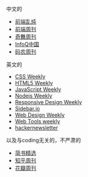 中文的
* [前端乱炖](http://www.html-js.com/static/htmljs-weekly-5.html)
* [前端周刊](http://www.feweekly.com/)
* [奇舞周刊](http://www.75team.com/weekly/)
* [InfoQ中国](http://www.infoq.com/cn/reginit.action)
* [码农周刊](http://weekly.manong.io/)

英文的
* [CSS Weekly](http://css-weekly.com/)
* [HTML5 Weekly](http://html5weekly.com/)
* [JavaScript Weekly](http://javascriptweekly.com/)
* [Nodejs Weekly](http://nodeweekly.com/)
* [Responsive Design Weekly](http://responsivedesignweekly.com/)
* [Sidebar.io](http://sidebar.io/)
* [Web Design Weekly](http://web-design-weekly.com/)
* [Web Tools weekly](http://webtoolsweekly.com/)
* [hackernewsletter](http://www.hackernewsletter.com/)

以及与coding无关的，不严肃的
* [简书精选](http://www.jianshu.com/settings)
* [知乎周刊](http://www.zhihu.com/settings/email)
* [花瓣周刊](http://huaban.com/settings/)
